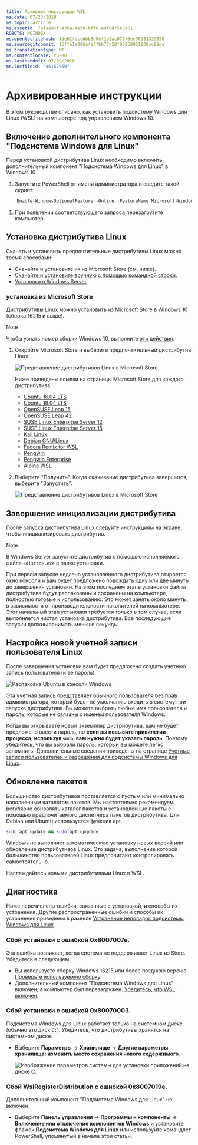 ```yaml
---
title: Архивные инструкции WSL
ms.date: 07/23/2018
ms.topic: article
ms.assetid: 7afaeacf-435a-4e58-bff0-a9f0d75b8a51
ROBOTS: NOINDEX
ms.openlocfilehash: 1de614dccbbb8d0ef1b9ac070f6ec90281339858
ms.sourcegitcommit: 16ffb1a096a4a7fbb77c58f92258051930cc82da
ms.translationtype: MT
ms.contentlocale: ru-RU
ms.lasthandoff: 07/09/2020
ms.locfileid: "86157960"
---
```

# <a name="archived-instructions"></a>Архивированные инструкции

В этом руководстве описано, как установить подсистему Windows для Linux (WSL) на компьютере под управлением Windows 10.

## <a name="enable-the-windows-subsystem-for-linux-optional-feature"></a>Включение дополнительного компонента "Подсистема Windows для Linux"

Перед установкой дистрибутива Linux необходимо включить дополнительный компонент "Подсистема Windows для Linux" в Windows 10.

1. Запустите PowerShell от имени администратора и введите такой скрипт:

```powershell
    Enable-WindowsOptionalFeature -Online -FeatureName Microsoft-Windows-Subsystem-Linux
```

1. При появлении соответствующего запроса перезагрузите компьютер.

## <a name="install-a-linux-distribution"></a>Установка дистрибутива Linux

Скачать и установить предпочтительные дистрибутивы Linux можно тремя способами:

- Скачайте и установите их из Microsoft Store (см. ниже).
- [Скачайте и установите вручную с помощью командной строки.](install-manual.md)
- [Установка в Windows Server](install-on-server.md)

### <a name="install-from-the-microsoft-store"></a>установка из Microsoft Store

Дистрибутивы Linux можно установить из Microsoft Store в Windows 10 (сборка 16215 и выше).

> [!NOTE]
> Чтобы узнать номер сборки Windows 10, выполните [эти действия](troubleshooting.md#check-your-build-number).

1. Откройте Microsoft Store и выберите предпочтительный дистрибутив Linux.

    ![Представление дистрибутивов Linux в Microsoft Store](media/store.png)

    Ниже приведены ссылки на страницы Microsoft Store для каждого дистрибутива:

    - [Ubuntu 16.04 LTS](https://www.microsoft.com/store/apps/9pjn388hp8c9)
    - [Ubuntu 18.04 LTS](https://www.microsoft.com/store/apps/9N9TNGVNDL3Q)
    - [OpenSUSE Leap 15](https://www.microsoft.com/store/apps/9n1tb6fpvj8c)
    - [OpenSUSE Leap 42](https://www.microsoft.com/store/apps/9njvjts82tjx)
    - [SUSE Linux Enterprise Server 12](https://www.microsoft.com/store/apps/9p32mwbh6cns)
    - [SUSE Linux Enterprise Server 15](https://www.microsoft.com/store/apps/9pmw35d7fnlx)
    - [Kali Linux](https://www.microsoft.com/store/apps/9PKR34TNCV07)
    - [Debian GNU/Linux](https://www.microsoft.com/store/apps/9MSVKQC78PK6)
    - [Fedora Remix for WSL](https://www.microsoft.com/store/apps/9n6gdm4k2hnc)
    - [Pengwin](https://www.microsoft.com/store/apps/9NV1GV1PXZ6P)
    - [Pengwin Enterprise](https://www.microsoft.com/store/apps/9N8LP0X93VCP)
    - [Alpine WSL](https://www.microsoft.com/store/apps/9p804crf0395)

1. Выберите "Получить". Когда скачивание дистрибутива завершится, выберите "Запустить".

    ![Представление дистрибутивов Linux в Microsoft Store](media/UbuntuStore.png)

## <a name="complete-initialization-of-your-distro"></a>Завершение инициализации дистрибутива

После запуска дистрибутива Linux следуйте инструкциям на экране, чтобы инициализировать дистрибутив.

> [!NOTE]
> В Windows Server запустите дистрибутив с помощью исполняемого файла `<distro>.exe` в папке установки.

При первом запуске недавно установленного дистрибутива откроется окно консоли и вам будет предложено подождать одну или две минуты до завершения установки. На этом последнем этапе установки файлы дистрибутива будут распакованы и сохранены на компьютере, полностью готовые к использованию. Это может занять около минуты, в зависимости от производительности накопителей на компьютере. Этот начальный этап установки требуется только в том случае, если выполняется чистая установка дистрибутива. Все последующие запуски должны занимать меньше секунды.

## <a name="set-up-a-new-linux-user-account"></a>Настройка новой учетной записи пользователя Linux

После завершения установки вам будет предложено создать учетную запись пользователя (и ее пароль).

![Распаковка Ubuntu в консоли Windows](media/UbuntuInstall.png)

Эта учетная запись представляет обычного пользователя без прав администратора, который будет по умолчанию входить в систему при запуске дистрибутива. Вы можете выбрать любые имя пользователя и пароль, которые не связаны с именем пользователя Windows.

Когда вы открываете новый экземпляр дистрибутива, вам не будет предложено ввести пароль, но **если вы повысите привилегии процесса, используя `sudo`, вам нужно будет указать пароль**. Поэтому убедитесь, что вы выбрали пароль, который вы можете легко запомнить. Дополнительные сведения приведены на странице [Учетные записи пользователей и разрешения для подсистемы Windows для Linux](user-support.md).

## <a name="update--upgrade-packages"></a>Обновление пакетов

Большинство дистрибутивов поставляется с пустым или минимально наполненным каталогом пакетов. Мы настоятельно рекомендуем регулярно обновлять каталог пакетов и установленные пакеты с помощью предпочитаемого диспетчера пакетов дистрибутива. Для Debian или Ubuntu используется функция apt.

```bash
sudo apt update && sudo apt upgrade
```

Windows не выполняет автоматическую установку новых версий или обновление дистрибутивов Linux. Это задача, выполнение которой большинство пользователей Linux предпочитают контролировать самостоятельно.

Наслаждайтесь новыми дистрибутивами Linux в WSL.

## <a name="troubleshooting"></a>Диагностика

Ниже перечислены ошибки, связанные с установкой, и способы их устранения. Другие распространенные ошибки и способы их устранения приведены в разделе [Устранение неполадок подсистемы Windows для Linux](troubleshooting.md).

### <a name="installation-failed-with-error-0x8007007e"></a>Сбой установки с ошибкой 0x8007007e.

Эта ошибка возникает, когда система не поддерживает Linux из Store.  Убедитесь в следующем.

- Вы используете сборку Windows 16215 или более позднюю версию. [Проверьте используемую сборку](troubleshooting.md#check-your-build-number).
- Дополнительный компонент "Подсистема Windows для Linux" включен, а компьютер был перезагружен.  [Убедитесь, что WSL включен](troubleshooting.md#confirm-wsl-is-enabled).

### <a name="installation-failed-with-error-0x80070003"></a>Сбой установки с ошибкой 0x80070003.

Подсистема Windows для Linux работает только на системном диске (обычно это диск `C:`). Убедитесь, что дистрибутивы хранятся на системном диске.

- Выберите **Параметры** -> **Хранилище** -> **Другие параметры хранилища: изменить место сохранения нового содержимого**.
  
    ![Изображение параметров системы для установки приложений на диске C.](media/AppStorage.png)

### <a name="wslregisterdistribution-failed-with-error-0x8007019e"></a>Сбой WslRegisterDistribution с ошибкой 0x8007019e.

Дополнительный компонент "Подсистема Windows для Linux" не включен.

- Выберите **Панель управления** -> **Программы и компоненты** -> **Включение или отключение компонентов Windows** и установите флажок **Подсистема Windows для Linux** или используйте командлет PowerShell, упомянутый в начале этой статьи.
